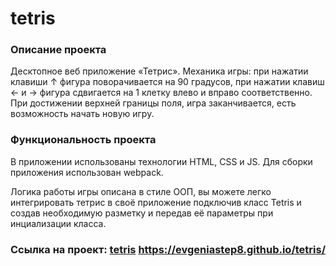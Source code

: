 # **tetris**

### Описание проекта
Десктопное веб приложение  «Тетрис». Механика игры: при нажатии клавиши ↑ фигура поворачивается на 90 градусов, при нажатии клавиш ← и → фигура сдвигается на 1 клетку влево и вправо соответственно. При достижении верхней границы поля, игра заканчивается, есть возможность начать новую игру. 

### Функциональность проекта
В приложении использованы технологии HTML, CSS и JS. Для сборки приложения использован webpack.

Логика работы игры описана в стиле ООП, вы можете легко интегрировать тетрис в своё приложение подключив класс Tetris и создав необходимую разметку и передав её параметры при инциализации класса.

### Ссылка на проект: [tetris]() https://evgeniastep8.github.io/tetris/
